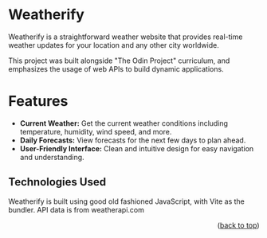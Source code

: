 # Weatherify
<a name="readme-top"></a>

Weatherify is a straightforward weather website that provides real-time weather updates for your location and any other city worldwide.

This project was built alongside "The Odin Project" curriculum, and emphasizes the usage of web APIs to build dynamic applications.

# Features

- **Current Weather:** Get the current weather conditions including temperature, humidity, wind speed, and more.
- **Daily Forecasts:** View forecasts for the next few days to plan ahead.
- **User-Friendly Interface:** Clean and intuitive design for easy navigation and understanding.

## Technologies Used

Weatherify is built using good old fashioned JavaScript, with Vite as the bundler. API data is from weatherapi.com


<p align="right">(<a href="#readme-top">back to top</a>)</p>

